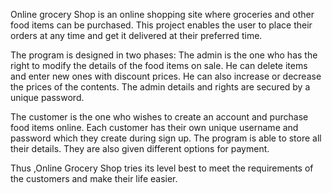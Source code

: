 Online grocery Shop is an online shopping site where groceries and other food items can be purchased. This project enables the user to place their orders at any time and get it delivered at their preferred time.

The program is designed in two phases: The admin is the one who has the right to modify the details of the food items on sale. He can  delete items and enter new ones with discount prices. He can also increase or decrease the prices of the contents. The admin details and rights are secured by a unique password.
 
The customer is the one who wishes to create an account and purchase food items online. Each customer has their own unique username and password which they create during sign up. The program is able to store all their details. They are also given different options for payment.

Thus ,Online Grocery Shop
 tries its level best to meet the requirements of the customers and make their life easier.
